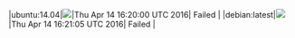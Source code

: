 |ubuntu:14.04|![](https://cdn.rawgit.com/Neilpang/letest/master/status/ubuntu-14.04.svg?1460650800)|Thu Apr 14 16:20:00 UTC 2016| Failed |
|debian:latest|![](https://cdn.rawgit.com/Neilpang/letest/master/status/debian-latest.svg?1460650865)|Thu Apr 14 16:21:05 UTC 2016| Failed |
